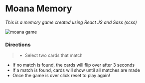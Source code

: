 # Moana Memory

_This is a memory game created using React JS and Sass (scss)_

![moana game](http://i.imgur.com/yxQ1zxr.png)

### Directions

> * Select two cards that match
* If no match is found, the cards will flip over after 3 seconds
* If a match is found, cards will show until all matches are made
* Once the game is over click reset to play again!
